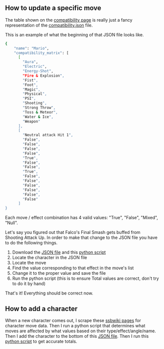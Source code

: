 ## How to update a specific move

The table shown on the [compatibility page](https://mide-s.github.io/spirit_compatibility_chart/index.html?char=0) is really just a fancy representation of the [compatibility.json](https://github.com/MiDe-S/MiDe-S.github.io/blob/main/spirit_compatibility_chart/compatibility.json) file.

This is an example of what the beginning of that JSON file looks like.

```sh
{
    "name": "Mario",
    "compatibility_matrix": [
      [
        "Aura",
        "Electric",
        "Energy-Shot",
        "Fire & Explosion",
        "Fist",
        "Foot",
        "Magic",
        "Physical",
        "PSI",
        "Shooting",
        "Strong Throw",
        "Toss & Meteor",
        "Water & Ice",
        "Weapon"
      ],
      [
        "Neutral attack Hit 1",
        "False",
        "False",
        "False",
        "False",
        "True",
        "False",
        "False",
        "True",
        "False",
        "False",
        "False",
        "False",
        "False",
        "False"
      ]
}
```
Each move / effect combination has 4 valid values: "True", "False", "Mixed", "Null".

Let's say you figured out that Falco's Final Smash gets buffed from Shooting Attack Up. In order to make that change to the JSON file you have to do the following things.
1. Download the [JSON file](https://github.com/MiDe-S/MiDe-S.github.io/blob/main/spirit_compatibility_chart/compatibility.json) and this [python script](https://github.com/MiDe-S/MiDe-S.github.io/blob/main/spirit_compatibility_chart/validate_connect_totals.py)
2. Locate the character in the JSON file
3. Locate the move
4. Find the value corresponding to that effect in the move's list
5. Change it to the proper value and save the file
6. Run the python script (this is to ensure Total values are correct, don't try to do it by hand)

That's it! Everything should be correct now.

## How to add a character
When a new character comes out, I scrape these [ssbwiki pages](https://www.ssbwiki.com/Kazuya_(SSBU)/Forward_smash) for character move data.
Then I run a python script that determines what moves are affected by what values based on their type/effect/angle/name.
Then I add the character to the bottom of this [JSON file](https://github.com/MiDe-S/MiDe-S.github.io/blob/main/spirit_compatibility_chart/compatibility.json).
Then I run this [python script](https://github.com/MiDe-S/MiDe-S.github.io/blob/main/spirit_compatibility_chart/validate_connect_totals.py) to get accurate totals.
